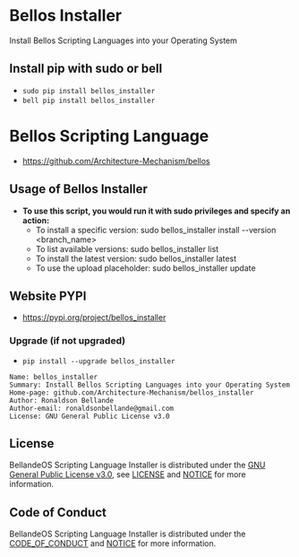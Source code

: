 # Bellos Installer
Install Bellos Scripting Languages into your Operating System 

## Install pip with sudo or bell
- `sudo pip install bellos_installer`
- `bell pip install bellos_installer`

# Bellos Scripting Language
- https://github.com/Architecture-Mechanism/bellos

## Usage of Bellos Installer
- **To use this script, you would run it with sudo privileges and specify an action:**
  - To install a specific version: sudo bellos_installer install --version <branch_name>
  - To list available versions: sudo bellos_installer list
  - To install the latest version: sudo bellos_installer latest
  - To use the upload placeholder: sudo bellos_installer update

## Website PYPI
- https://pypi.org/project/bellos_installer

### Upgrade (if not upgraded)
- `pip install --upgrade bellos_installer`

```
Name: bellos_installer
Summary: Install Bellos Scripting Languages into your Operating System 
Home-page: github.com/Architecture-Mechanism/bellos_installer
Author: Ronaldson Bellande
Author-email: ronaldsonbellande@gmail.com
License: GNU General Public License v3.0
```

## License
BellandeOS Scripting Language Installer is distributed under the [GNU General Public License v3.0](https://www.gnu.org/licenses/gpl-3.0.en.html), see [LICENSE](https://github.com/Architecture-Mechanism/bellos_installer/blob/main/LICENSE) and [NOTICE](https://github.com/Architecture-Mechanism/bellos_installer/blob/main/LICENSE) for more information.

## Code of Conduct
BellandeOS Scripting Language Installer is distributed under the [CODE_OF_CONDUCT](https://github.com/Architecture-Mechanism/bellos_installer/blob/main/CODE_OF_CONDUCT.md) and [NOTICE](https://github.com/Architecture-Mechanism/bellos_installer/blob/main/CODE_OF_CONDUCT.md) for more information.
